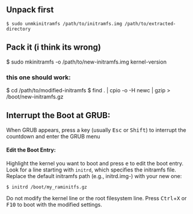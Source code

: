 ## Unpack first
    $ sudo unmkinitramfs /path/to/initramfs.img /path/to/extracted-directory


## Pack it (i think its wrong)
 $ sudo mkinitramfs -o /path/to/new-initramfs.img kernel-version

### this one should work:
$ cd /path/to/modified-initramfs
$ find . | cpio -o -H newc | gzip > /boot/new-initramfs.gz




## Interrupt the Boot at GRUB:

When GRUB appears, press a key (usually <kbd>Esc</kbd> or <kbd>Shift</kbd>) to interrupt the countdown and enter the GRUB menu

#### Edit the Boot Entry:

Highlight the kernel you want to boot and press <kbd>e</kbd> to edit the boot entry.
Look for a line starting with `initrd`, which specifies the initramfs file.
Replace the default initramfs path (e.g., initrd.img-<version>) with your new one:

    $ initrd /boot/my_raminitfs.gz

Do not modify the kernel line or the root filesystem line.
Press <kbd>Ctrl</kbd>+<kbd>X</kbd> or <kbd>F10</kbd> to boot with the modified settings.
